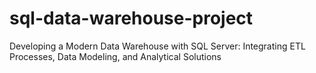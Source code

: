 # sql-data-warehouse-project
Developing a Modern Data Warehouse with SQL Server: Integrating ETL Processes, Data Modeling, and Analytical Solutions
